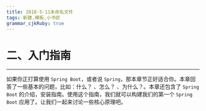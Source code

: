 ```yaml
---
title: 2018-5-11未命名文件 
tags: 新建,模板,小书匠
grammar_cjkRuby: true
---
```


# 二、入门指南
---

如果你正打算使用 `Spring Boot`，或者说 `Spring`，那本章节正好适合你。本章回答了一些基本的问题，比如：什么？ 、怎么？ 、为什么？。本章还包含了 `Spring Boot` 的介绍，安装指南。使用这个指南，我们就可以构建我们的第一个 `Spring Boot` 应用了。让我们一起来讨论一些核心原理吧。



















